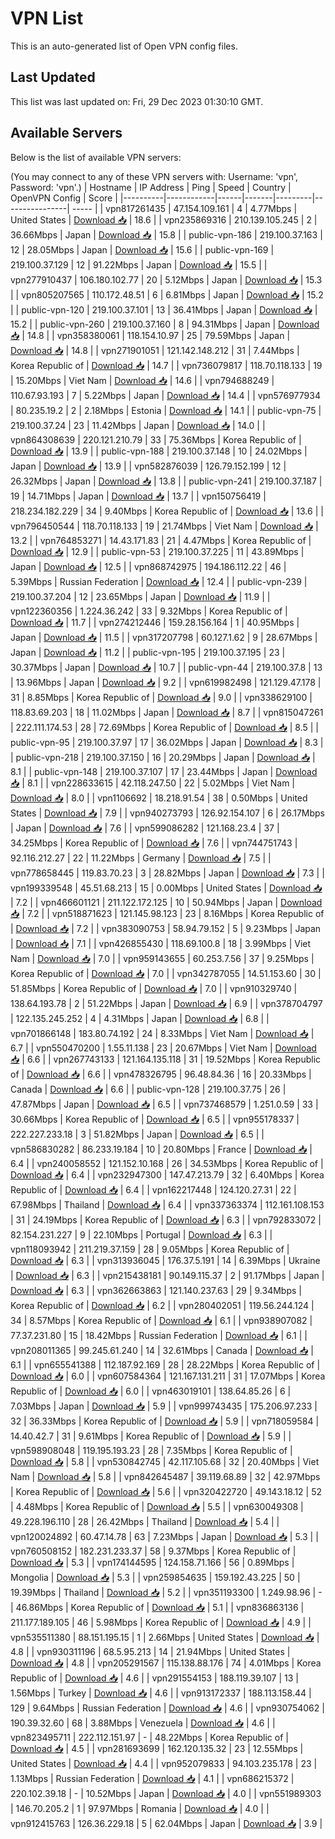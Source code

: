 # VPN List

This is an auto-generated list of Open VPN config files.

## Last Updated

This list was last updated on: Fri, 29 Dec 2023 01:30:10 GMT.

## Available Servers

Below is the list of available VPN servers:

(You may connect to any of these VPN servers with: Username: 'vpn', Password: 'vpn'.)
| Hostname | IP Address | Ping | Speed | Country | OpenVPN Config | Score |
|----------|------------|------|-------|---------|----------------| ----- |
| vpn817261435 | 47.154.109.161 | 4 | 4.77Mbps | United States | [Download 📥](./configs/server_0_US.ovpn) | 18.6 |
| vpn235869316 | 210.139.105.245 | 2 | 36.66Mbps | Japan | [Download 📥](./configs/server_1_JP.ovpn) | 15.8 |
| public-vpn-186 | 219.100.37.163 | 12 | 28.05Mbps | Japan | [Download 📥](./configs/server_2_JP.ovpn) | 15.6 |
| public-vpn-169 | 219.100.37.129 | 12 | 91.22Mbps | Japan | [Download 📥](./configs/server_3_JP.ovpn) | 15.5 |
| vpn277910437 | 106.180.102.77 | 20 | 5.12Mbps | Japan | [Download 📥](./configs/server_4_JP.ovpn) | 15.3 |
| vpn805207565 | 110.172.48.51 | 6 | 6.81Mbps | Japan | [Download 📥](./configs/server_5_JP.ovpn) | 15.2 |
| public-vpn-120 | 219.100.37.101 | 13 | 36.41Mbps | Japan | [Download 📥](./configs/server_6_JP.ovpn) | 15.2 |
| public-vpn-260 | 219.100.37.160 | 8 | 94.31Mbps | Japan | [Download 📥](./configs/server_7_JP.ovpn) | 14.8 |
| vpn358380061 | 118.154.10.97 | 25 | 79.59Mbps | Japan | [Download 📥](./configs/server_8_JP.ovpn) | 14.8 |
| vpn271901051 | 121.142.148.212 | 31 | 7.44Mbps | Korea Republic of | [Download 📥](./configs/server_9_KR.ovpn) | 14.7 |
| vpn736079817 | 118.70.118.133 | 19 | 15.20Mbps | Viet Nam | [Download 📥](./configs/server_10_VN.ovpn) | 14.6 |
| vpn794688249 | 110.67.93.193 | 7 | 5.22Mbps | Japan | [Download 📥](./configs/server_11_JP.ovpn) | 14.4 |
| vpn576977934 | 80.235.19.2 | 2 | 2.18Mbps | Estonia | [Download 📥](./configs/server_12_EE.ovpn) | 14.1 |
| public-vpn-75 | 219.100.37.24 | 23 | 11.42Mbps | Japan | [Download 📥](./configs/server_13_JP.ovpn) | 14.0 |
| vpn864308639 | 220.121.210.79 | 33 | 75.36Mbps | Korea Republic of | [Download 📥](./configs/server_14_KR.ovpn) | 13.9 |
| public-vpn-188 | 219.100.37.148 | 10 | 24.02Mbps | Japan | [Download 📥](./configs/server_15_JP.ovpn) | 13.9 |
| vpn582876039 | 126.79.152.199 | 12 | 26.32Mbps | Japan | [Download 📥](./configs/server_16_JP.ovpn) | 13.8 |
| public-vpn-241 | 219.100.37.187 | 19 | 14.71Mbps | Japan | [Download 📥](./configs/server_17_JP.ovpn) | 13.7 |
| vpn150756419 | 218.234.182.229 | 34 | 9.40Mbps | Korea Republic of | [Download 📥](./configs/server_18_KR.ovpn) | 13.6 |
| vpn796450544 | 118.70.118.133 | 19 | 21.74Mbps | Viet Nam | [Download 📥](./configs/server_19_VN.ovpn) | 13.2 |
| vpn764853271 | 14.43.171.83 | 21 | 4.47Mbps | Korea Republic of | [Download 📥](./configs/server_20_KR.ovpn) | 12.9 |
| public-vpn-53 | 219.100.37.225 | 11 | 43.89Mbps | Japan | [Download 📥](./configs/server_21_JP.ovpn) | 12.5 |
| vpn868742975 | 194.186.112.22 | 46 | 5.39Mbps | Russian Federation | [Download 📥](./configs/server_22_RU.ovpn) | 12.4 |
| public-vpn-239 | 219.100.37.204 | 12 | 23.65Mbps | Japan | [Download 📥](./configs/server_23_JP.ovpn) | 11.9 |
| vpn122360356 | 1.224.36.242 | 33 | 9.32Mbps | Korea Republic of | [Download 📥](./configs/server_24_KR.ovpn) | 11.7 |
| vpn274212446 | 159.28.156.164 | 1 | 40.95Mbps | Japan | [Download 📥](./configs/server_25_JP.ovpn) | 11.5 |
| vpn317207798 | 60.127.1.62 | 9 | 28.67Mbps | Japan | [Download 📥](./configs/server_26_JP.ovpn) | 11.2 |
| public-vpn-195 | 219.100.37.195 | 23 | 30.37Mbps | Japan | [Download 📥](./configs/server_27_JP.ovpn) | 10.7 |
| public-vpn-44 | 219.100.37.8 | 13 | 13.96Mbps | Japan | [Download 📥](./configs/server_28_JP.ovpn) | 9.2 |
| vpn619982498 | 121.129.47.178 | 31 | 8.85Mbps | Korea Republic of | [Download 📥](./configs/server_29_KR.ovpn) | 9.0 |
| vpn338629100 | 118.83.69.203 | 18 | 11.02Mbps | Japan | [Download 📥](./configs/server_30_JP.ovpn) | 8.7 |
| vpn815047261 | 222.111.174.53 | 28 | 72.69Mbps | Korea Republic of | [Download 📥](./configs/server_31_KR.ovpn) | 8.5 |
| public-vpn-95 | 219.100.37.97 | 17 | 36.02Mbps | Japan | [Download 📥](./configs/server_32_JP.ovpn) | 8.3 |
| public-vpn-218 | 219.100.37.150 | 16 | 20.29Mbps | Japan | [Download 📥](./configs/server_33_JP.ovpn) | 8.1 |
| public-vpn-148 | 219.100.37.107 | 17 | 23.44Mbps | Japan | [Download 📥](./configs/server_34_JP.ovpn) | 8.1 |
| vpn228633615 | 42.118.247.50 | 22 | 5.02Mbps | Viet Nam | [Download 📥](./configs/server_35_VN.ovpn) | 8.0 |
| vpn1106692 | 18.218.91.54 | 38 | 0.50Mbps | United States | [Download 📥](./configs/server_36_US.ovpn) | 7.9 |
| vpn940273793 | 126.92.154.107 | 6 | 26.17Mbps | Japan | [Download 📥](./configs/server_37_JP.ovpn) | 7.6 |
| vpn599086282 | 121.168.23.4 | 37 | 34.25Mbps | Korea Republic of | [Download 📥](./configs/server_38_KR.ovpn) | 7.6 |
| vpn744751743 | 92.116.212.27 | 22 | 11.22Mbps | Germany | [Download 📥](./configs/server_39_DE.ovpn) | 7.5 |
| vpn778658445 | 119.83.70.23 | 3 | 28.82Mbps | Japan | [Download 📥](./configs/server_40_JP.ovpn) | 7.3 |
| vpn199339548 | 45.51.68.213 | 15 | 0.00Mbps | United States | [Download 📥](./configs/server_41_US.ovpn) | 7.2 |
| vpn466601121 | 211.122.172.125 | 10 | 50.94Mbps | Japan | [Download 📥](./configs/server_42_JP.ovpn) | 7.2 |
| vpn518871623 | 121.145.98.123 | 23 | 8.16Mbps | Korea Republic of | [Download 📥](./configs/server_43_KR.ovpn) | 7.2 |
| vpn383090753 | 58.94.79.152 | 5 | 9.23Mbps | Japan | [Download 📥](./configs/server_44_JP.ovpn) | 7.1 |
| vpn426855430 | 118.69.100.8 | 18 | 3.99Mbps | Viet Nam | [Download 📥](./configs/server_45_VN.ovpn) | 7.0 |
| vpn959143655 | 60.253.7.56 | 37 | 9.25Mbps | Korea Republic of | [Download 📥](./configs/server_46_KR.ovpn) | 7.0 |
| vpn342787055 | 14.51.153.60 | 30 | 51.85Mbps | Korea Republic of | [Download 📥](./configs/server_47_KR.ovpn) | 7.0 |
| vpn910329740 | 138.64.193.78 | 2 | 51.22Mbps | Japan | [Download 📥](./configs/server_48_JP.ovpn) | 6.9 |
| vpn378704797 | 122.135.245.252 | 4 | 4.31Mbps | Japan | [Download 📥](./configs/server_49_JP.ovpn) | 6.8 |
| vpn701866148 | 183.80.74.192 | 24 | 8.33Mbps | Viet Nam | [Download 📥](./configs/server_50_VN.ovpn) | 6.7 |
| vpn550470200 | 1.55.11.138 | 23 | 20.67Mbps | Viet Nam | [Download 📥](./configs/server_51_VN.ovpn) | 6.6 |
| vpn267743133 | 121.164.135.118 | 31 | 19.52Mbps | Korea Republic of | [Download 📥](./configs/server_52_KR.ovpn) | 6.6 |
| vpn478326795 | 96.48.84.36 | 16 | 20.33Mbps | Canada | [Download 📥](./configs/server_53_CA.ovpn) | 6.6 |
| public-vpn-128 | 219.100.37.75 | 26 | 47.87Mbps | Japan | [Download 📥](./configs/server_54_JP.ovpn) | 6.5 |
| vpn737468579 | 1.251.0.59 | 33 | 30.66Mbps | Korea Republic of | [Download 📥](./configs/server_55_KR.ovpn) | 6.5 |
| vpn955178337 | 222.227.233.18 | 3 | 51.82Mbps | Japan | [Download 📥](./configs/server_56_JP.ovpn) | 6.5 |
| vpn586830282 | 86.233.19.184 | 10 | 20.80Mbps | France | [Download 📥](./configs/server_57_FR.ovpn) | 6.4 |
| vpn240058552 | 121.152.10.168 | 26 | 34.53Mbps | Korea Republic of | [Download 📥](./configs/server_58_KR.ovpn) | 6.4 |
| vpn232947300 | 147.47.213.79 | 32 | 6.40Mbps | Korea Republic of | [Download 📥](./configs/server_59_KR.ovpn) | 6.4 |
| vpn162217448 | 124.120.27.31 | 22 | 67.98Mbps | Thailand | [Download 📥](./configs/server_60_TH.ovpn) | 6.4 |
| vpn337363374 | 112.161.108.153 | 31 | 24.19Mbps | Korea Republic of | [Download 📥](./configs/server_61_KR.ovpn) | 6.3 |
| vpn792833072 | 82.154.231.227 | 9 | 22.10Mbps | Portugal | [Download 📥](./configs/server_62_PT.ovpn) | 6.3 |
| vpn118093942 | 211.219.37.159 | 28 | 9.05Mbps | Korea Republic of | [Download 📥](./configs/server_63_KR.ovpn) | 6.3 |
| vpn313936045 | 176.37.5.191 | 14 | 6.39Mbps | Ukraine | [Download 📥](./configs/server_64_UA.ovpn) | 6.3 |
| vpn215438181 | 90.149.115.37 | 2 | 91.17Mbps | Japan | [Download 📥](./configs/server_65_JP.ovpn) | 6.3 |
| vpn362663863 | 121.140.237.63 | 29 | 9.34Mbps | Korea Republic of | [Download 📥](./configs/server_66_KR.ovpn) | 6.2 |
| vpn280402051 | 119.56.244.124 | 34 | 8.57Mbps | Korea Republic of | [Download 📥](./configs/server_67_KR.ovpn) | 6.1 |
| vpn938907082 | 77.37.231.80 | 15 | 18.42Mbps | Russian Federation | [Download 📥](./configs/server_68_RU.ovpn) | 6.1 |
| vpn208011365 | 99.245.61.240 | 14 | 32.61Mbps | Canada | [Download 📥](./configs/server_69_CA.ovpn) | 6.1 |
| vpn655541388 | 112.187.92.169 | 28 | 28.22Mbps | Korea Republic of | [Download 📥](./configs/server_70_KR.ovpn) | 6.0 |
| vpn607584364 | 121.167.131.211 | 31 | 17.07Mbps | Korea Republic of | [Download 📥](./configs/server_71_KR.ovpn) | 6.0 |
| vpn463019101 | 138.64.85.26 | 6 | 7.03Mbps | Japan | [Download 📥](./configs/server_72_JP.ovpn) | 5.9 |
| vpn999743435 | 175.206.97.233 | 32 | 36.33Mbps | Korea Republic of | [Download 📥](./configs/server_73_KR.ovpn) | 5.9 |
| vpn718059584 | 14.40.42.7 | 31 | 9.61Mbps | Korea Republic of | [Download 📥](./configs/server_74_KR.ovpn) | 5.9 |
| vpn598908048 | 119.195.193.23 | 28 | 7.35Mbps | Korea Republic of | [Download 📥](./configs/server_75_KR.ovpn) | 5.8 |
| vpn530842745 | 42.117.105.68 | 32 | 20.40Mbps | Viet Nam | [Download 📥](./configs/server_76_VN.ovpn) | 5.8 |
| vpn842645487 | 39.119.68.89 | 32 | 42.97Mbps | Korea Republic of | [Download 📥](./configs/server_77_KR.ovpn) | 5.6 |
| vpn320422720 | 49.143.18.12 | 52 | 4.48Mbps | Korea Republic of | [Download 📥](./configs/server_78_KR.ovpn) | 5.5 |
| vpn630049308 | 49.228.196.110 | 28 | 26.42Mbps | Thailand | [Download 📥](./configs/server_79_TH.ovpn) | 5.4 |
| vpn120024892 | 60.47.14.78 | 63 | 7.23Mbps | Japan | [Download 📥](./configs/server_80_JP.ovpn) | 5.3 |
| vpn760508152 | 182.231.233.37 | 58 | 9.37Mbps | Korea Republic of | [Download 📥](./configs/server_81_KR.ovpn) | 5.3 |
| vpn174144595 | 124.158.71.166 | 56 | 0.89Mbps | Mongolia | [Download 📥](./configs/server_82_MN.ovpn) | 5.3 |
| vpn259854635 | 159.192.43.225 | 50 | 19.39Mbps | Thailand | [Download 📥](./configs/server_83_TH.ovpn) | 5.2 |
| vpn351193300 | 1.249.98.96 | - | 46.86Mbps | Korea Republic of | [Download 📥](./configs/server_84_KR.ovpn) | 5.1 |
| vpn836863136 | 211.177.189.105 | 46 | 5.98Mbps | Korea Republic of | [Download 📥](./configs/server_85_KR.ovpn) | 4.9 |
| vpn535511380 | 88.151.195.15 | 1 | 2.66Mbps | United States | [Download 📥](./configs/server_86_US.ovpn) | 4.8 |
| vpn930311196 | 68.5.95.213 | 14 | 21.94Mbps | United States | [Download 📥](./configs/server_87_US.ovpn) | 4.8 |
| vpn205291567 | 115.138.88.176 | 74 | 4.01Mbps | Korea Republic of | [Download 📥](./configs/server_88_KR.ovpn) | 4.6 |
| vpn291554153 | 188.119.39.107 | 13 | 1.56Mbps | Turkey | [Download 📥](./configs/server_89_TR.ovpn) | 4.6 |
| vpn913172337 | 188.113.158.44 | 129 | 9.64Mbps | Russian Federation | [Download 📥](./configs/server_90_RU.ovpn) | 4.6 |
| vpn930754062 | 190.39.32.60 | 68 | 3.88Mbps | Venezuela | [Download 📥](./configs/server_91_VE.ovpn) | 4.6 |
| vpn823495711 | 222.112.151.97 | - | 48.22Mbps | Korea Republic of | [Download 📥](./configs/server_92_KR.ovpn) | 4.5 |
| vpn281693699 | 162.120.135.32 | 23 | 12.55Mbps | United States | [Download 📥](./configs/server_93_US.ovpn) | 4.4 |
| vpn952079833 | 94.103.235.178 | 23 | 1.13Mbps | Russian Federation | [Download 📥](./configs/server_94_RU.ovpn) | 4.1 |
| vpn686215372 | 220.102.39.18 | - | 10.52Mbps | Japan | [Download 📥](./configs/server_95_JP.ovpn) | 4.0 |
| vpn551989303 | 146.70.205.2 | 1 | 97.97Mbps | Romania | [Download 📥](./configs/server_96_RO.ovpn) | 4.0 |
| vpn912415763 | 126.36.229.18 | 5 | 62.04Mbps | Japan | [Download 📥](./configs/server_97_JP.ovpn) | 3.9 |
